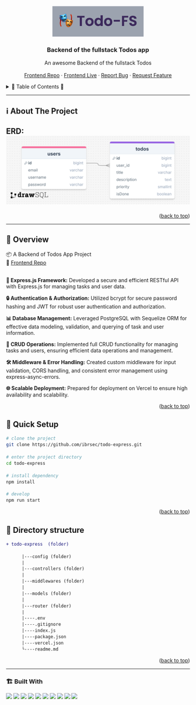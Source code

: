 <a name="readme-top"></a>
 
 
<!-- PROJECT LOGO -->
<br />
<div align="center">
   
  <a href="https://github.com/ibrsec/todo-express">
    <img src="./logo.png" alt="Logo" width="250"   >
  </a> 

  <h3 align="center">Backend of the fullstack Todos app </h3>

  <p align="center"> 
    An awesome Backend of the fullstack Todos
    <!-- <a href="https://github.com/ibrsec/stock-app"><strong>Explore the docs »</strong></a> -->
    <br />
    <br />  
    <a href="https://github.com/ibrsec/todo-fs-react">Frontend Repo</a>
    ·
    <a href="https://todo-fs-react.vercel.app/">Frontend Live</a>
    ·
    <a href="https://github.com/ibrsec/todo-express/issues">Report Bug</a>
    ·
    <a href="https://github.com/ibrsec/todo-express/issues">Request Feature</a>
  </p>
</div>



<!-- TABLE OF CONTENTS -->
<details>
  <summary>📎 Table of Contents 📎 </summary>
  <ol>
    <li><a href="#about-the-project">About The Project</a></li>
     <!-- <li><a href="#figma">Figma</a></li> -->
     <li><a href="#overview">Overview</a></li>
     <li><a href="#quick-setup">Quick Setup</a></li>
     <li><a href="#directory-structure">Directory structure</a></li>
     <li><a href="#built-with">Built With</a></li>
    <!-- <li>
      <a href="#getting-started">Getting Started</a>
      <ul>
        <li><a href="#prerequisites">Prerequisites</a></li>
        <li><a href="#installation">Installation</a></li>
      </ul>
    </li>
    <li><a href="#usage">Usage</a></li>
    <li><a href="#roadmap">Roadmap</a></li>
    <li><a href="#contributing">Contributing</a></li>
    <li><a href="#license">License</a></li>
    <li><a href="#contact">Contact</a></li>
    <li><a href="#acknowledgments">Acknowledgments</a></li> -->

    
  </ol>
</details>





---

<!-- ABOUT THE PROJECT -->
<a name="about-the-project"></a>
## ℹ️ About The Project

<b>ERD:</b>
[![todos-app-erd](./todosErd.png)](https://todo-fs-react.vercel.app/)
---




<p align="right">(<a href="#readme-top">back to top</a>)</p>


---

<!-- ## Figma 

<a href="https://www.figma.com/file/ePyCHKsx2ODB32uLgyUEEd/bootstrap-home-page?type=design&node-id=0%3A1&mode=design&t=edDzadCB9Ev5FS1a-1">Figma Link</a>  

  <p align="right">(<a href="#readme-top">back to top</a>)</p>




--- -->
<a name="overview"></a>
## 👀 Overview 

📦 A Backend of Todos App Project</br>
🏀 [Frontend Repo](https://github.com/ibrsec/todo-fs-react) </br></br>

<b>🎯 Express.js Framework:</b> Developed a secure and efficient RESTful API with Express.js for managing tasks and user data.</br>

<b>🔒 Authentication & Authorization:</b> Utilized bcrypt for secure password hashing and JWT for robust user authentication and authorization.</br>

<b>📊 Database Management:</b> Leveraged PostgreSQL with Sequelize ORM for effective data modeling, validation, and querying of task and user information.</br>

<b>🔄 CRUD Operations:</b> Implemented full CRUD functionality for managing tasks and users, ensuring efficient data operations and management.</br>

<b>🛠 Middleware & Error Handling:</b> Created custom middleware for input validation, CORS handling, and consistent error management using express-async-errors.</br>

<b>🌐 Scalable Deployment:</b> Prepared for deployment on  Vercel to ensure high availability and scalability.</br>

<p align="right">(<a href="#readme-top">back to top</a>)</p>


<a name="quick-setup"></a>
## 🛫 Quick Setup

```sh
# clone the project
git clone https://github.com/ibrsec/todo-express.git

# enter the project directory
cd todo-express

# install dependency
npm install 

# develop
npm run start 

```

<p align="right">(<a href="#readme-top">back to top</a>)</p>


<!-- ## 🐞 Debug

![stock-app.gif](/stock-app.gif) -->








<a name="directory-structure"></a>
## 📂 Directory structure 

```diff
+ todo-express  (folder)     

      |---config (folder)       
      |           
      |---controllers (folder) 
      |    
      |---middlewares (folder) 
      |          
      |---models (folder)           
      |          
      |---router (folder)  
      |
      |----.env
      |----.gitignore
      |----index.js 
      |----package.json  
      |----vercel.json
      └----readme.md 
```

<p align="right">(<a href="#readme-top">back to top</a>)</p>

---

<a name="built-with"></a>
### 🏗️ Built With


<!-- https://dev.to/envoy_/150-badges-for-github-pnk  search skills-->

 
 <img src="https://img.shields.io/badge/JavaScript-F7DF1E?style=for-the-badge&logo=javascript&logoColor=black">  
 <img src="https://img.shields.io/badge/Node.js-43853D?style=for-the-badge&logo=node.js&logoColor=white"> 
 <img src="https://img.shields.io/badge/Express.js-404D59?style=for-the-badge"> 
 <img src="https://img.shields.io/badge/postgresql-4EA94B?style=for-the-badge&logo=postgresql&logoColor=white"> 
 <img src="https://img.shields.io/badge/sequelize-4EA94B?style=for-the-badge&logo=sequelize&logoColor=white"> 
 <!-- <img src="https://img.shields.io/badge/json%20web%20tokens-323330?style=for-the-badge&logo=json-web-tokens&logoColor=pink">  -->
 <img src="https://img.shields.io/badge/jwt%20token-323330?style=for-the-badge&logo=json-web-tokens&logoColor=pink"> 
  
 
 <img src="https://img.shields.io/badge/Express%20async%20errors-000000?style=for-the-badge&logo=express-async-errors&logoColor=white"> 
 <img src="https://img.shields.io/badge/dotenv-000000?style=for-the-badge&logo=dotenv&logoColor=white"> 
 <img src="https://img.shields.io/badge/cors-000000?style=for-the-badge&logo=cors&logoColor=white"> 
 

 <img src="https://img.shields.io/badge/Vercel-000000?style=for-the-badge&logo=vercel&logoColor=white"> 


